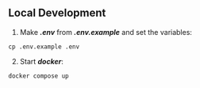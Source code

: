 ## Local Development
1. Make ***.env*** from ***.env.example*** and set the variables:
```
cp .env.example .env
```

2. Start ***docker***:
```
docker compose up
```